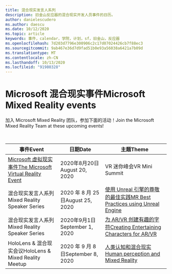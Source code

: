```yaml
---
title: 混合现实发言人系列
description: 旧金山反应器的混合现实开发人员事件的日历。
author: danielescudero
ms.author: daescu
ms.date: 10/12/2020
ms.topic: article
keywords: 事件，calendar，学院，计划，sf，旧金山，反应器
ms.openlocfilehash: 7d203d7796e300906c2c17d07024426cb7f88ec3
ms.sourcegitcommit: 9ab467e36d7d9fad51b0e93a56038a6421a7b09d
ms.translationtype: MT
ms.contentlocale: zh-CN
ms.lasthandoff: 10/13/2020
ms.locfileid: "91980328"
---
```

# <a name="microsoft-mixed-reality-events"></a><span data-ttu-id="3eebf-104">Microsoft 混合现实事件</span><span class="sxs-lookup"><span data-stu-id="3eebf-104">Microsoft Mixed Reality events</span></span>

<span data-ttu-id="3eebf-105">加入 Microsoft Mixed Reality 团队，参加下面的活动！</span><span class="sxs-lookup"><span data-stu-id="3eebf-105">Join the Microsoft Mixed Reality Team at these upcoming events!</span></span>

<br>

|<span data-ttu-id="3eebf-106">事件</span><span class="sxs-lookup"><span data-stu-id="3eebf-106">Event</span></span>|<span data-ttu-id="3eebf-107">日期</span><span class="sxs-lookup"><span data-stu-id="3eebf-107">Date</span></span>|<span data-ttu-id="3eebf-108">主题</span><span class="sxs-lookup"><span data-stu-id="3eebf-108">Theme</span></span>|
|-------------|-------------|-----|
| [<span data-ttu-id="3eebf-109">Microsoft 虚拟现实事件</span><span class="sxs-lookup"><span data-stu-id="3eebf-109">The Microsoft Virtual Reality Event</span></span>](https://www.meetup.com/hololens-mr/events/272364822/)|<span data-ttu-id="3eebf-110">2020年8月20日</span><span class="sxs-lookup"><span data-stu-id="3eebf-110">August 20, 2020</span></span>|<span data-ttu-id="3eebf-111">VR 迷你峰会</span><span class="sxs-lookup"><span data-stu-id="3eebf-111">VR Mini Summit</span></span>|
| <span data-ttu-id="3eebf-112">混合现实发言人系列</span><span class="sxs-lookup"><span data-stu-id="3eebf-112">Mixed Reality Speaker Series</span></span>|<span data-ttu-id="3eebf-113">2020 年 8 月 25 日</span><span class="sxs-lookup"><span data-stu-id="3eebf-113">August 25, 2020</span></span>|[<span data-ttu-id="3eebf-114">使用 Unreal 引擎的尊敬的最佳实践</span><span class="sxs-lookup"><span data-stu-id="3eebf-114">MR Best Practices using Unreal Engine</span></span>](https://channel9.msdn.com/Shows/Docs-Mixed-Reality/Tips-and-Best-Practices-for-using-UE4-in-MR)|
| <span data-ttu-id="3eebf-115">混合现实发言人系列</span><span class="sxs-lookup"><span data-stu-id="3eebf-115">Mixed Reality Speaker Series</span></span>|<span data-ttu-id="3eebf-116">2020年9月1日</span><span class="sxs-lookup"><span data-stu-id="3eebf-116">September 1, 2020</span></span>|[<span data-ttu-id="3eebf-117">为 AR/VR 创建有趣的字符</span><span class="sxs-lookup"><span data-stu-id="3eebf-117">Creating Entertaining Characters for AR/VR</span></span>](https://channel9.msdn.com/Shows/Docs-Mixed-Reality/Creating-Entertaining-Characters-for-Mixed-Reality)|
| <span data-ttu-id="3eebf-118">HoloLens & 混合现实会议</span><span class="sxs-lookup"><span data-stu-id="3eebf-118">HoloLens & Mixed Reality Meetup</span></span>|<span data-ttu-id="3eebf-119">2020 年 9 月 8 日</span><span class="sxs-lookup"><span data-stu-id="3eebf-119">September 8, 2020</span></span>|[<span data-ttu-id="3eebf-120">人类认知和混合现实</span><span class="sxs-lookup"><span data-stu-id="3eebf-120">Human perception and Mixed Reality</span></span>](https://channel9.msdn.com/Shows/Docs-Mixed-Reality/Human-Perception-and-Mixed-Reality)|


